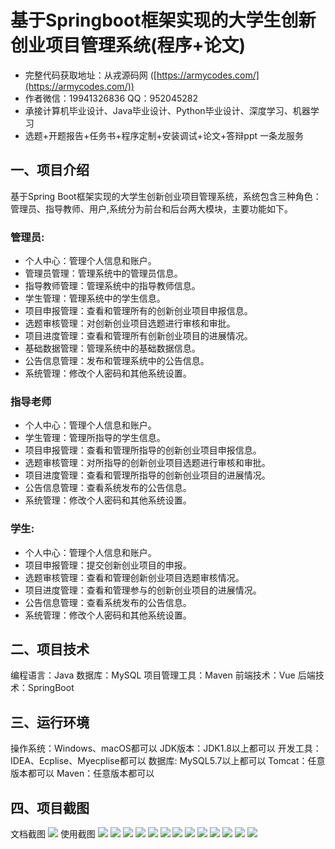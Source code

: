基于Springboot框架实现的大学生创新创业项目管理系统(程序+论文)
=
- 完整代码获取地址：从戎源码网 ([https://armycodes.com/](https://armycodes.com/))
- 作者微信：19941326836  QQ：952045282 
- 承接计算机毕业设计、Java毕业设计、Python毕业设计、深度学习、机器学习
- 选题+开题报告+任务书+程序定制+安装调试+论文+答辩ppt 一条龙服务

一、项目介绍
---
基于Spring Boot框架实现的大学生创新创业项目管理系统，系统包含三种角色：管理员、指导教师、用户,系统分为前台和后台两大模块，主要功能如下。
### 管理员:
- 个人中心：管理个人信息和账户。
- 管理员管理：管理系统中的管理员信息。
- 指导教师管理：管理系统中的指导教师信息。
- 学生管理：管理系统中的学生信息。
- 项目申报管理：查看和管理所有的创新创业项目申报信息。
- 选题审核管理：对创新创业项目选题进行审核和审批。
- 项目进度管理：查看和管理所有创新创业项目的进展情况。
- 基础数据管理：管理系统中的基础数据信息。
- 公告信息管理：发布和管理系统中的公告信息。
- 系统管理：修改个人密码和其他系统设置。
### 指导老师
- 个人中心：管理个人信息和账户。
- 学生管理：管理所指导的学生信息。
- 项目申报管理：查看和管理所指导的创新创业项目申报信息。
- 选题审核管理：对所指导的创新创业项目选题进行审核和审批。
- 项目进度管理：查看和管理所指导的创新创业项目的进展情况。
- 公告信息管理：查看系统发布的公告信息。
- 系统管理：修改个人密码和其他系统设置。
  
### 学生:
- 个人中心：管理个人信息和账户。
- 项目申报管理：提交创新创业项目的申报。
- 选题审核管理：查看和管理创新创业项目选题审核情况。
- 项目进度管理：查看和管理参与的创新创业项目的进展情况。
- 公告信息管理：查看系统发布的公告信息。
- 系统管理：修改个人密码和其他系统设置。


二、项目技术
---
编程语言：Java
数据库：MySQL
项目管理工具：Maven
前端技术：Vue
后端技术：SpringBoot

三、运行环境
---
操作系统：Windows、macOS都可以
JDK版本：JDK1.8以上都可以
开发工具：IDEA、Ecplise、Myecplise都可以
数据库: MySQL5.7以上都可以
Tomcat：任意版本都可以
Maven：任意版本都可以

四、项目截图
---
文档截图
![](limage/1.png)
使用截图
![](image/1.png)
![](image/2.png)
![](image/3.png)
![](image/4.png)
![](image/5.png)
![](image/6.png)
![](image/7.png)
![](image/8.png)
![](image/9.png)
![](image/10.png)
![](image/11.png)
![](image/12.png)
![](image/13.png)
